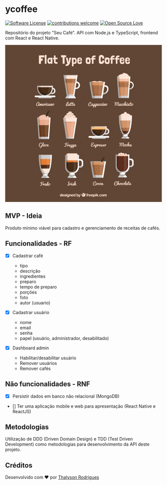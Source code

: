 # ycoffee

[![Software License](https://img.shields.io/apm/l/vim-mode.svg)](https://github.com/thalysonalexr/ycoffee/blob/master/LICENSE)
[![contributions welcome](https://img.shields.io/badge/contributions-welcome-brightgreen.svg?style=flat)](https://github.com/thalysonalexr/ycoffee/issues)
[![Open Source Love](https://badges.frapsoft.com/os/v2/open-source.svg?v=103)](https://github.com/thalysonalexr)

Repositório do projeto "Seu Café". API com Node.js e TypeScript, frontend com React e React Native.

<p align="center">
  <a href="https://github.com/thalysonrodrigues/ycoffee">
    <img src="./docs/coffee-types.jpg" alt="logo" title="Seu Café">
  </a>
</p>

## MVP - Ideia

Produto mínimo viável para cadastro e gerenciamento de receitas de cafés.

## Funcionalidades - RF
  - [x] Cadastrar café
    * tipo
    * descrição
    * ingredientes
    * preparo
    * tempo de preparo
    * porções
    * foto
    * autor (usuario)

  - [x] Cadastrar usuário
    * nome
    * email
    * senha
    * papel (usuário, administrador, desabilitado)

  - [x] Dashboard admin
    - Habilitar/desabilitar usuário
    - Remover usuários
    - Remover cafés

## Não funcionalidades - RNF

  - [x] Persistir dados em banco não relacional (MongoDB)
  - [] Ter uma aplicação mobile e web para apresentação (React Native e ReactJS)

## Metodologias

Utilização de DDD (Driven Domain Design) e TDD (Test Driven Development) como metodologias para desenvolvimento da API deste projeto.

## Créditos

Desenvolvido com ♥ por [Thalyson Rodrigues](https://www.linkedin.com/in/thalysonrodrigues/)
